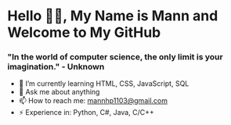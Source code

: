 <h1> Hello 👋🏻, My Name is Mann and Welcome to My GitHub </h1>
<h3>"In the world of computer science, the only limit is your imagination." - Unknown </h3>


- 🧠 I’m currently learning HTML, CSS, JavaScript, SQL
- 💬 Ask me about anything
- 📫 How to reach me: mannhp1103@gmail.com
- ⚡ Experience in: Python, C#, Java, C/C++


<!--
**MannPate130/MannPate130** is a ✨ _special_ ✨ repository because its `README.md` (this file) appears on your GitHub profile.

Here are some ideas to get you started:

- 🔭 I’m currently working on ...
- 🌱 I’m currently learning ...
- 👯 I’m looking to collaborate on ...
- 🤔 I’m looking for help with ...
- 💬 Ask me about ...
- 📫 How to reach me: ...
- 😄 Pronouns: ...
- ⚡ Fun fact: ...
-->
